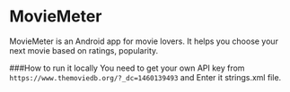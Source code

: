 # MovieMeter
MovieMeter is an Android app for movie lovers. It helps you choose your next movie based on ratings, popularity.

###How to run it locally
You need to get your own API key from `https://www.themoviedb.org/?_dc=1460139493` and Enter it strings.xml file.  
